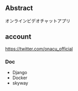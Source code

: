 ## Abstract
オンラインビデオチャットアプリ

## account
https://twitter.com/onacu_official
 
### Doc
 
- Django
- Docker
- skyway 
